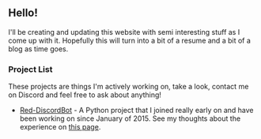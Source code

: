 ## Hello!

I'll be creating and updating this website with semi interesting stuff as I come up with it. Hopefully this will turn into a bit of a resume and a bit of a blog as time goes.

### Project List
These projects are things I'm actively working on, take a look, contact me on Discord and feel free to ask about anything!

* [Red-DiscordBot](https://github.com/CogCreators/Red-DiscordBot) - A Python project that I joined really early on and have been working on since January of 2015. See my thoughts about the experience on [this page](RED.md).